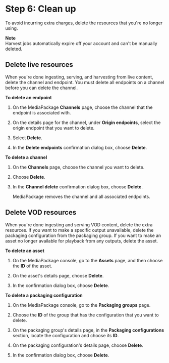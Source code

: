 # Step 6: Clean up<a name="gs-cleanup-ltov"></a>

To avoid incurring extra charges, delete the resources that you're no longer using\.

**Note**  
Harvest jobs automatically expire off your account and can't be manually deleted\.

## Delete live resources<a name="gs-cleanup-ltov-l"></a>

When you're done ingesting, serving, and harvesting from live content, delete the channel and endpoint\. You must delete all endpoints on a channel before you can delete the channel\. 

**To delete an endpoint**

1. On the MediaPackage **Channels** page, choose the channel that the endpoint is associated with\.

1. On the details page for the channel, under **Origin endpoints**, select the origin endpoint that you want to delete\.

1. Select **Delete**\.

1. In the **Delete endpoints** confirmation dialog box, choose **Delete**\.

**To delete a channel**

1. On the **Channels** page, choose the channel you want to delete\.

1. Choose **Delete**\.

1. In the **Channel delete** confirmation dialog box, choose **Delete**\.

   MediaPackage removes the channel and all associated endpoints\.

## Delete VOD resources<a name="gs-cleanup-ltov-v"></a>

When you're done ingesting and serving VOD content, delete the extra resources\. If you want to make a specific output unavailable, delete the packaging configuration from the packaging group\. If you want to make an asset no longer available for playback from any outputs, delete the asset\. 

**To delete an asset**

1. On the MediaPackage console, go to the **Assets** page, and then choose the **ID** of the asset\.

1. On the asset's details page, choose **Delete**\.

1. In the confirmation dialog box, choose **Delete**\.

**To delete a packaging configuration**

1. On the MediaPackage console, go to the **Packaging groups** page\.

1. Choose the **ID** of the group that has the configuration that you want to delete\.

1. On the packaging group's details page, in the **Packaging configurations** section, locate the configuration and choose its **ID**\.

1. On the packaging configuration's details page, choose **Delete**\.

1. In the confirmation dialog box, choose **Delete**\.